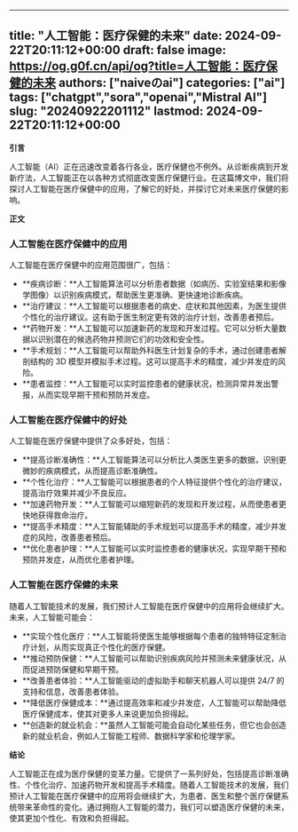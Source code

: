 
---
title: "人工智能：医疗保健的未来"
date: 2024-09-22T20:11:12+00:00
draft: false
image: https://og.g0f.cn/api/og?title=人工智能：医疗保健的未来
authors: ["naiveのai"]
categories: ["ai"]
tags: ["chatgpt","sora","openai","Mistral AI"]
slug: "20240922201112"
lastmod: 2024-09-22T20:11:12+00:00
---
**引言**

人工智能（AI）正在迅速改变着各行各业，医疗保健也不例外。从诊断疾病到开发新疗法，人工智能正在以各种方式彻底改变医疗保健行业。在这篇博文中，我们将探讨人工智能在医疗保健中的应用，了解它的好处，并探讨它对未来医疗保健的影响。

**正文**

### 人工智能在医疗保健中的应用

人工智能在医疗保健中的应用范围很广，包括：

- **疾病诊断：**人工智能算法可以分析患者数据（如病历、实验室结果和影像学图像）以识别疾病模式，帮助医生更准确、更快速地诊断疾病。
- **治疗建议：**人工智能可以根据患者的病史、症状和其他因素，为医生提供个性化的治疗建议。这有助于医生制定更有效的治疗计划，改善患者预后。
- **药物开发：**人工智能可以加速新药的发现和开发过程。它可以分析大量数据以识别潜在的候选药物并预测它们的功效和安全性。
- **手术规划：**人工智能可以帮助外科医生计划复杂的手术，通过创建患者解剖结构的 3D 模型并模拟手术过程。这可以提高手术的精度，减少并发症的风险。
- **患者监控：**人工智能可以实时监控患者的健康状况，检测异常并发出警报，从而实现早期干预和预防并发症。

### 人工智能在医疗保健中的好处

人工智能在医疗保健中提供了众多好处，包括：

- **提高诊断准确性：**人工智能算法可以分析比人类医生更多的数据，识别更微妙的疾病模式，从而提高诊断准确性。
- **个性化治疗：**人工智能可以根据患者的个人特征提供个性化的治疗建议，提高治疗效果并减少不良反应。
- **加速药物开发：**人工智能可以缩短新药的发现和开发过程，从而使患者更快地获得救命治疗。
- **提高手术精度：**人工智能辅助的手术规划可以提高手术的精度，减少并发症的风险，改善患者预后。
- **优化患者护理：**人工智能可以实时监控患者的健康状况，实现早期干预和预防并发症，从而优化患者护理。

### 人工智能在医疗保健的未来

随着人工智能技术的发展，我们预计人工智能在医疗保健中的应用将会继续扩大。未来，人工智能可能会：

- **实现个性化医疗：**人工智能将使医生能够根据每个患者的独特特征定制治疗计划，从而实现真正个性化的医疗保健。
- **推动预防保健：**人工智能可以帮助识别疾病风险并预测未来健康状况，从而促进预防保健和早期干预。
- **改善患者体验：**人工智能驱动的虚拟助手和聊天机器人可以提供 24/7 的支持和信息，改善患者体验。
- **降低医疗保健成本：**通过提高效率和减少并发症，人工智能可以帮助降低医疗保健成本，使其对更多人来说更加负担得起。
- **创造新的就业机会：**虽然人工智能可能会自动化某些任务，但它也会创造新的就业机会，例如人工智能工程师、数据科学家和伦理学家。

**结论**

人工智能正在成为医疗保健的变革力量。它提供了一系列好处，包括提高诊断准确性、个性化治疗、加速药物开发和提高手术精度。随着人工智能技术的发展，我们预计人工智能在医疗保健中的应用将会继续扩大，为患者、医生和整个医疗保健系统带来革命性的变化。通过拥抱人工智能的潜力，我们可以塑造医疗保健的未来，使其更加个性化、有效和负担得起。